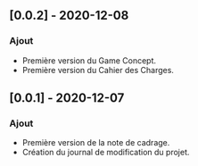 ## [0.0.2] - 2020-12-08
### Ajout
- Première version du Game Concept.
- Première version du Cahier des Charges.

## [0.0.1] - 2020-12-07
### Ajout
- Première version de la note de cadrage.
- Création du journal de modification du projet.